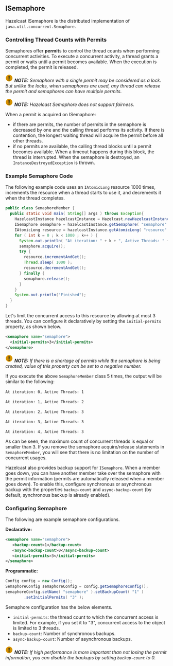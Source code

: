 

## ISemaphore

Hazelcast ISemaphore is the distributed implementation of `java.util.concurrent.Semaphore`. 

### Controlling Thread Counts with Permits

Semaphores offer **permit**s to control the thread counts when performing concurrent activities. To execute a concurrent activity, a thread grants a permit or waits until a permit becomes available. When the execution is completed, the permit is released.

![image](images/NoteSmall.jpg) ***NOTE:*** *Semaphore with a single permit may be considered as a lock. But unlike the locks, when semaphores are used, any thread can release the permit and semaphores can have multiple permits.*

![image](images/NoteSmall.jpg) ***NOTE:*** *Hazelcast Semaphore does not support fairness.*

When a permit is acquired on ISemaphore:

-	if there are permits, the number of permits in the semaphore is decreased by one and the calling thread performs its activity. If there is contention, the longest waiting thread will acquire the permit before all other threads.
-	if no permits are available, the calling thread blocks until a permit becomes available. When a timeout happens during this block, the thread is interrupted. When the semaphore
is destroyed, an `InstanceDestroyedException` is thrown.

### Example Semaphore Code

The following example code uses an `IAtomicLong` resource 1000 times, increments the resource when a thread starts to use it, and decrements it when the thread completes.

```java
public class SemaphoreMember {
  public static void main( String[] args ) throws Exception{
    HazelcastInstance hazelcastInstance = Hazelcast.newHazelcastInstance(); 
    ISemaphore semaphore = hazelcastInstance.getSemaphore( "semaphore" ); 
    IAtomicLong resource = hazelcastInstance.getAtomicLong( "resource" ); 
    for ( int k = 0 ; k < 1000 ; k++ ) {
      System.out.println( "At iteration: " + k + ", Active Threads: " + resource.get() );
      semaphore.acquire();
      try {
        resource.incrementAndGet();
        Thread.sleep( 1000 );
        resource.decrementAndGet();
      } finally { 
        semaphore.release();
      }
    }
    System.out.println("Finished");
  }
}
```

Let's limit the concurrent access to this resource by allowing at most 3 threads. You can configure it declaratively by setting the `initial-permits` property, as shown below.

```xml
<semaphore name="semaphore"> 
  <initial-permits>3</initial-permits>
</semaphore>
```

![image](images/NoteSmall.jpg) ***NOTE:*** *If there is a shortage of permits while the semaphore is being created, value of this property can be set to a negative number.*

If you execute the above `SemaphoreMember` class 5 times, the output will be similar to the following:

`At iteration: 0, Active Threads: 1`

`At iteration: 1, Active Threads: 2`

`At iteration: 2, Active Threads: 3`

`At iteration: 3, Active Threads: 3`

`At iteration: 4, Active Threads: 3`

As can be seen, the maximum count of concurrent threads is equal or smaller than 3. If you remove the semaphore acquire/release statements in `SemaphoreMember`, you will see that there is no limitation on the number of concurrent usages.

Hazelcast also provides backup support for `ISemaphore`. When a member goes down, you can have another member take over the semaphore with the permit information (permits are automatically released when a member goes down). To enable this, configure synchronous or asynchronous backup with the properties `backup-count` and `async-backup-count` (by default, synchronous backup is already enabled).

### Configuring Semaphore

The following are example semaphore configurations.

**Declarative:**

```xml
<semaphore name="semaphore">
   <backup-count>1</backup-count>
   <async-backup-count>0</async-backup-count>
   <initial-permits>3</initial-permits>
</semaphore>
```

**Programmatic:**

```java
Config config = new Config();
SemaphoreConfig semaphoreConfig = config.getSemaphoreConfig();
semaphoreConfig.setName( "semaphore" ).setBackupCount( "1" )
        .setInitialPermits( "3" );
```

Semaphore configuration has the below elements.

- `initial-permits`: the thread count to which the concurrent access is limited. For example, if you set it to "3", concurrent access to the object is limited to 3 threads.
- `backup-count`: Number of synchronous backups.
- `async-backup-count`: Number of asynchronous backups.

![image](images/NoteSmall.jpg) ***NOTE:*** *If high performance is more important than not losing the permit information, you can disable the backups by setting `backup-count` to 0.*

<br></br>




